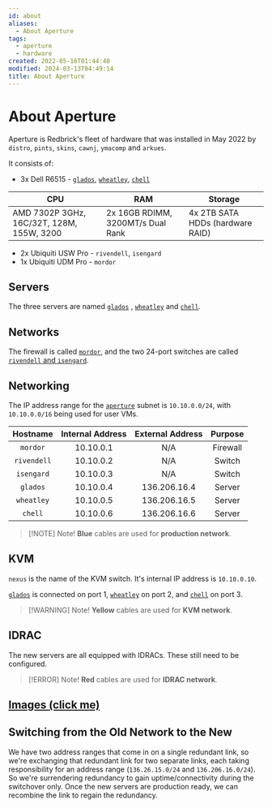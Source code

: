 ```yaml
---
id: about
aliases:
  - About Aperture
tags:
  - aperture
  - hardware
created: 2022-05-16T01:44:40
modified: 2024-03-13T04:49:14
title: About Aperture
---
```


# About Aperture

Aperture is Redbrick's fleet of hardware that was installed in May 2022 by `distro`, `pints`, `skins`, `cawnj`, `ymacomp` and `arkues`.

It consists of:

- 3x Dell R6515 - [`glados`](glados.md), [`wheatley`](wheatley.md), [`chell`](chell.md)

| CPU                                       | RAM                               | Storage                          |
| ----------------------------------------- | --------------------------------- | -------------------------------- |
| AMD 7302P 3GHz, 16C/32T, 128M, 155W, 3200 | 2x 16GB RDIMM, 3200MT/s Dual Rank | 4x 2TB SATA HDDs (hardware RAID) |

- 2x Ubiquiti USW Pro - `rivendell`, `isengard`
- 1x Ubiquiti UDM Pro - `mordor`

## Servers

The three servers are named [`glados`](glados.md) , [`wheatley`](wheatley.md) and [`chell`](chell.md).

## Networks

The firewall is called [`mordor`](../network/mordor.md), and the two 24-port switches are called [`rivendell` and `isengard`](../network/switches.md).

## Networking

The IP address range for the [`aperture`](index.md) subnet is `10.10.0.0/24`, with `10.10.0.0/16` being used for user VMs.

|  Hostname   | Internal Address | External Address | Purpose  |
|:-----------:|:----------------:|:----------------:|:--------:|
|  `mordor`   |    10.10.0.1     |       N/A        | Firewall |
| `rivendell` |    10.10.0.2     |       N/A        |  Switch  |
| `isengard`  |    10.10.0.3     |       N/A        |  Switch  |
|  `glados`   |    10.10.0.4     |   136.206.16.4   |  Server  |
| `wheatley`  |    10.10.0.5     |   136.206.16.5   |  Server  |
|   `chell`   |    10.10.0.6     |   136.206.16.6   |  Server  |

> [!NOTE] Note!
> **Blue** cables are used for **production network**.

## KVM

`nexus` is the name of the KVM switch. It's internal IP address is `10.10.0.10`.

[`glados`](glados.md) is connected on port 1, [`wheatley`](wheatley.md) on port 2, and [`chell`](chell.md) on port 3.

> [!WARNING] Note!
> **Yellow** cables are used for **KVM network**.

## IDRAC

The new servers are all equipped with IDRACs. These still need to be configured.

> [!ERROR] Note!
> **Red** cables are used for **IDRAC network**.

## [Images (click me)](images.md)

## Switching from the Old Network to the New

We have two address ranges that come in on a single redundant link, so we're exchanging that redundant link for two separate links, each taking responsibility for an address range (`136.26.15.0/24` and `136.206.16.0/24`). So we're surrendering redundancy to gain uptime/connectivity during the switchover only. Once the new servers are production ready, we can recombine the link to regain the redundancy.
